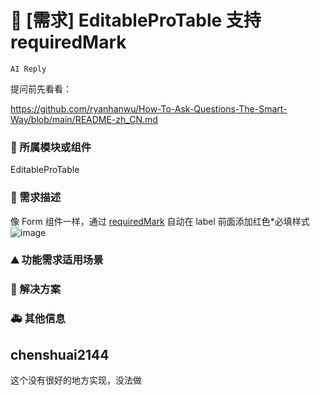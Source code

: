 # 👑 [需求] EditableProTable 支持 requiredMark

`AI Reply`

提问前先看看：

https://github.com/ryanhanwu/How-To-Ask-Questions-The-Smart-Way/blob/main/README-zh_CN.md

### 🔩 所属模块或组件

<!--
如果你的功能需求率属于某个功能模块或者是组件的，请在此处标明，如对`table`组件有功能需求，则注明：率属组件：ProTable
 -->

EditableProTable

### 🥰 需求描述

<!--
详细地描述需求，让大家都能理解
-->

像 Form 组件一样，通过 [requiredMark](https://ant.design/components/form-cn/#components-form-demo-required-mark) 自动在 label 前面添加红色\*必填样式
![image](https://user-images.githubusercontent.com/20217146/177913387-009aeda3-e038-4c01-ace1-30946940e845.png)

### ⛰ 功能需求适用场景

<!--
请简单描述一下这个新功能通常或可以应用在哪些场景下
-->

### 🧐 解决方案

<!--
如果你有解决方案，在这里清晰地阐述
-->

### 🚑 其他信息

<!--
如截图等其他信息可以贴在这里
-->

## chenshuai2144

这个没有很好的地方实现，没法做
